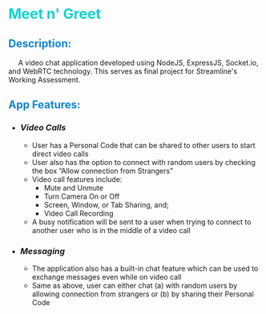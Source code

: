 # <span style="color: rgb(13, 212, 206)"> **Meet n' Greet** </span>

## <span style="color: rgb(13, 132, 212)"> **Description:** </span>

&nbsp;&nbsp;&nbsp;&nbsp; A video chat application developed using NodeJS, ExpressJS, Socket.io, and WebRTC technology. This serves as final project for Streamline's Working Assessment.

## <span style="color: rgb(13, 132, 212)"> **App Features:** </span>

- ### **_Video Calls_**
  - User has a Personal Code that can be shared to other users to start direct video calls
  - User also has the option to connect with random users by checking the box “Allow connection from Strangers”
  - Video call features include:
    - Mute and Unmute
    - Turn Camera On or Off
    - Screen, Window, or Tab Sharing, and;
    - Video Call Recording
  - A busy notification will be sent to a user when trying to connect to another user who is in the middle of a video call
- ### **_Messaging_**
  - The application also has a built-in chat feature which can be used to exchange messages even while on video call
  - Same as above, user can either chat (a) with random users by allowing connection from strangers or (b) by sharing their Personal Code
